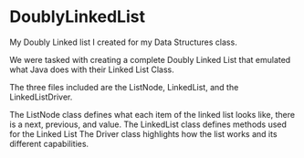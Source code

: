 # DoublyLinkedList
My Doubly Linked list I created for my Data Structures class.

We were tasked with creating a complete Doubly Linked List that emulated what Java does with their Linked List Class.

The three files included are the ListNode, LinkedList, and the LinkedListDriver.

The ListNode class defines what each item of the linked list looks like, there is a next, previous, and value.
The LinkedList class defines methods used for the Linked List 
The Driver class highlights how the list works and its different capabilities.

